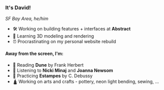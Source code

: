 ### It's David!
*SF Bay Area, he/him*

- 🛠 Working on building features + interfaces at **Abstract**
- 🌴 Learning 3D modeling and rendering
- ⏰ Procrastinating on my personal website rebuild

#### Away from the screen, I'm:
- 📖 Reading **Dune** by Frank Herbert
- 🎸 Listening to **Nicki Minaj** and **Joanna Newsom**
- 🎹 Practicing **Estampes** by C. Debussy
- 🛕 Working on arts and crafts - pottery, neon light bending, sewing, ...

<!--
**ossim/ossim** is a ✨ _special_ ✨ repository because its `README.md` (this file) appears on your GitHub profile.

Here are some ideas to get you started:

- 🔭 I’m currently working on ...
- 🌱 I’m currently learning ...
- 👯 I’m looking to collaborate on ...
- 🤔 I’m looking for help with ...
- 💬 Ask me about ...
- 📫 How to reach me: ...
- 😄 Pronouns: ...
- ⚡ Fun fact: ...
-->
